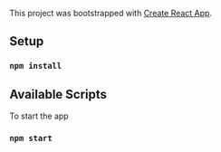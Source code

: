 This project was bootstrapped with [Create React App](https://github.com/facebook/create-react-app).

## Setup

### `npm install`

## Available Scripts

To start the app

### `npm start`

